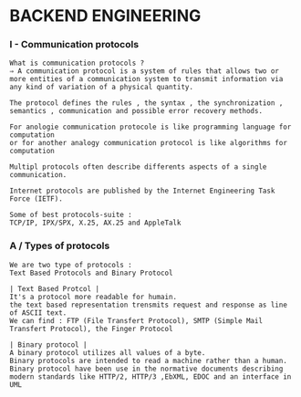 # BACKEND ENGINEERING

### I - Communication protocols

	What is communication protocols ?
	⇒ A communication protocol is a system of rules that allows two or more entities of a communication system to transmit information via any kind of variation of a physical quantity.

	The protocol defines the rules , the syntax , the synchronization , semantics , communication and possible error recovery methods. 

	For anologie communication protocole is like programming language for computation
	or for another analogy communication protocol is like algorithms for computation 

	Multipl protocols often describe differents aspects of a single communication.

	Internet protocols are published by the Internet Engineering Task Force (IETF).

	Some of best protocols-suite : 
	TCP/IP, IPX/SPX, X.25, AX.25 and AppleTalk

### A / Types of protocols

	We are two type of protocols : 
	Text Based Protocols and Binary Protocol
	
	| Text Based Protcol | 
	It's a protocol more readable for humain.
	the text based representation trensmits request and response as line of ASCII text. 
	We can find : FTP (File Transfert Protocol), SMTP (Simple Mail Transfert Protocol), the Finger Protocol

	| Binary protocol |
	A binary protocol utilizes all values of a byte.
	Binary protocols are intended to read a machine rather than a human.
	Binary protocol have been use in the normative documents describing modern standards like HTTP/2, HTTP/3 ,EbXML, EDOC and an interface in UML